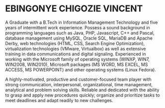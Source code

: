 # EBINGONYE CHIGOZIE VINCENT
A Graduate with a B.Tech in Information Management Technology and five years of intermittent work experience. Possess a sound background in programming languages such as Java, PHP, Javascript, C++ and Pascal, database management using MySQL, Oracle SQL, MariaDB and Apache Derby, web technologies (HTML, CSS, Search Engine Optimization), virtualization technologies (VMware, Virtualbox) as well as extensive training in data communications and digital signaling. Experienced in working with the Microsoft family of operating systems (WINXP, WIN7, WIN2008, WIN2010), Microsoft packages (MS WORD, MS EXCEL, MS ACCESS, MS POWERPOINT) and other operating systems (Linux Fedora). 

A highly-motivated, productive and customer-focused team player with strong communication, interpersonal, organizational, time management, analytical and problem solving skills.  Reliable and dedicated with the ability to grasp and apply new procedures quickly; organize and prioritize tasks to meet deadlines and adapt readily to new challenges. 
